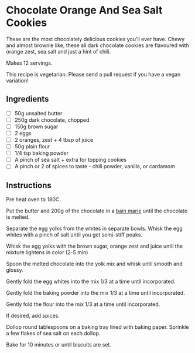 # Chocolate Orange And Sea Salt Cookies
These are the most chocolately delicious cookies you'll ever have. 
Chewy and almost brownie like, these all dark chocolate cookies are flavoured
with orange zest, sea salt and just a hint of chili. 

Makes 12 servings.

This recipe is vegetarian. Please send a pull request if you have a vegan variation!

## Ingredients

 - [ ] 50g unsalted butter
 - [ ] 250g dark chocolate, chopped
 - [ ] 150g brown sugar
 - [ ] 2 eggs
 - [ ] 2 oranges, zest + 4 tbsp of juice
 - [ ] 50g plain flour
 - [ ] 1/4 tsp baking powder
 - [ ] A pinch of sea salt + extra for topping cookies
 - [ ] A pinch or 2 of spices to taste - chili powder, vanilla, or cardamom
 
## Instructions

Pre heat oven to 180C. 

Put the butter and 200g of the chocolate in a [bain marie](https://en.wikipedia.org/wiki/Bain-marie) until the chocolate is melted.

Separate the egg yolks from the whites in separate bowls. Whisk the egg whites with a pinch of salt until you get  semi-stiff peaks.

Whisk the egg yolks with the brown sugar, orange zest and juice until the mixture lightens in color (2-5 min)

Spoon the melted chocolate into the yolk mix and whisk until smooth and glossy.

Gently fold the egg whites into the mix 1/3 at a time until incorporated. 

Gently fold the baking powder into the mix 1/3 at a time until incorporated. 

Gently fold the flour into the mix 1/3 at a time until incorporated. 

If desired, add spices.

Dollop round tablespoons on a baking tray lined with baking paper. Sprinkle a few flakes of sea salt on each dollop.

Bake for 10 minutes or until biscuits are set.
